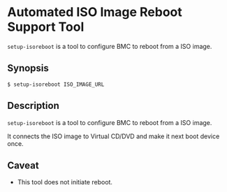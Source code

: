 Automated ISO Image Reboot Support Tool
======================================

`setup-isoreboot` is a tool to configure BMC to reboot from a ISO image.

Synopsis
--------

```console
$ setup-isoreboot ISO_IMAGE_URL
```

Description
-----------

`setup-isoreboot` is a tool to configure BMC to reboot from a ISO image.

It connects the ISO image to Virtual CD/DVD and make it next boot device once.

Caveat
------

- This tool does not initiate reboot.
